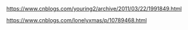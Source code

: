https://www.cnblogs.com/youring2/archive/2011/03/22/1991849.html

https://www.cnblogs.com/lonelyxmas/p/10789468.html